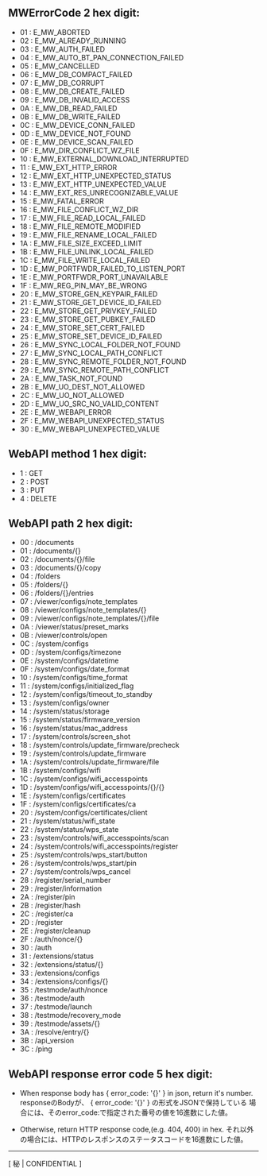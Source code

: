 MWErrorCode 2 hex digit: 
----------------------------------------

 * 01 : E_MW_ABORTED
 * 02 : E_MW_ALREADY_RUNNING
 * 03 : E_MW_AUTH_FAILED
 * 04 : E_MW_AUTO_BT_PAN_CONNECTION_FAILED
 * 05 : E_MW_CANCELLED
 * 06 : E_MW_DB_COMPACT_FAILED
 * 07 : E_MW_DB_CORRUPT
 * 08 : E_MW_DB_CREATE_FAILED
 * 09 : E_MW_DB_INVALID_ACCESS
 * 0A : E_MW_DB_READ_FAILED
 * 0B : E_MW_DB_WRITE_FAILED
 * 0C : E_MW_DEVICE_CONN_FAILED
 * 0D : E_MW_DEVICE_NOT_FOUND
 * 0E : E_MW_DEVICE_SCAN_FAILED
 * 0F : E_MW_DIR_CONFLICT_WZ_FILE
 * 10 : E_MW_EXTERNAL_DOWNLOAD_INTERRUPTED
 * 11 : E_MW_EXT_HTTP_ERROR
 * 12 : E_MW_EXT_HTTP_UNEXPECTED_STATUS
 * 13 : E_MW_EXT_HTTP_UNEXPECTED_VALUE
 * 14 : E_MW_EXT_RES_UNRECOGNIZABLE_VALUE
 * 15 : E_MW_FATAL_ERROR
 * 16 : E_MW_FILE_CONFLICT_WZ_DIR
 * 17 : E_MW_FILE_READ_LOCAL_FAILED
 * 18 : E_MW_FILE_REMOTE_MODIFIED
 * 19 : E_MW_FILE_RENAME_LOCAL_FAILED
 * 1A : E_MW_FILE_SIZE_EXCEED_LIMIT
 * 1B : E_MW_FILE_UNLINK_LOCAL_FAILED
 * 1C : E_MW_FILE_WRITE_LOCAL_FAILED
 * 1D : E_MW_PORTFWDR_FAILED_TO_LISTEN_PORT
 * 1E : E_MW_PORTFWDR_PORT_UNAVAILABLE
 * 1F : E_MW_REG_PIN_MAY_BE_WRONG
 * 20 : E_MW_STORE_GEN_KEYPAIR_FAILED
 * 21 : E_MW_STORE_GET_DEVICE_ID_FAILED
 * 22 : E_MW_STORE_GET_PRIVKEY_FAILED
 * 23 : E_MW_STORE_GET_PUBKEY_FAILED
 * 24 : E_MW_STORE_SET_CERT_FAILED
 * 25 : E_MW_STORE_SET_DEVICE_ID_FAILED
 * 26 : E_MW_SYNC_LOCAL_FOLDER_NOT_FOUND
 * 27 : E_MW_SYNC_LOCAL_PATH_CONFLICT
 * 28 : E_MW_SYNC_REMOTE_FOLDER_NOT_FOUND
 * 29 : E_MW_SYNC_REMOTE_PATH_CONFLICT
 * 2A : E_MW_TASK_NOT_FOUND
 * 2B : E_MW_UO_DEST_NOT_ALLOWED
 * 2C : E_MW_UO_NOT_ALLOWED
 * 2D : E_MW_UO_SRC_NO_VALID_CONTENT
 * 2E : E_MW_WEBAPI_ERROR
 * 2F : E_MW_WEBAPI_UNEXPECTED_STATUS
 * 30 : E_MW_WEBAPI_UNEXPECTED_VALUE


WebAPI method 1 hex digit: 
----------------------------------------

 * 1 : GET
 * 2 : POST
 * 3 : PUT
 * 4 : DELETE


WebAPI path 2 hex digit: 
--------------------

 * 00 : /documents
 * 01 : /documents/{}
 * 02 : /documents/{}/file
 * 03 : /documents/{}/copy
 * 04 : /folders
 * 05 : /folders/{}
 * 06 : /folders/{}/entries
 * 07 : /viewer/configs/note_templates
 * 08 : /viewer/configs/note_templates/{}
 * 09 : /viewer/configs/note_templates/{}/file
 * 0A : /viewer/status/preset_marks
 * 0B : /viewer/controls/open
 * 0C : /system/configs
 * 0D : /system/configs/timezone
 * 0E : /system/configs/datetime
 * 0F : /system/configs/date_format
 * 10 : /system/configs/time_format
 * 11 : /system/configs/initialized_flag
 * 12 : /system/configs/timeout_to_standby
 * 13 : /system/configs/owner
 * 14 : /system/status/storage
 * 15 : /system/status/firmware_version
 * 16 : /system/status/mac_address
 * 17 : /system/controls/screen_shot
 * 18 : /system/controls/update_firmware/precheck
 * 19 : /system/controls/update_firmware
 * 1A : /system/controls/update_firmware/file
 * 1B : /system/configs/wifi
 * 1C : /system/configs/wifi_accesspoints
 * 1D : /system/configs/wifi_accesspoints/{}/{}
 * 1E : /system/configs/certificates
 * 1F : /system/configs/certificates/ca
 * 20 : /system/configs/certificates/client
 * 21 : /system/status/wifi_state
 * 22 : /system/status/wps_state
 * 23 : /system/controls/wifi_accesspoints/scan
 * 24 : /system/controls/wifi_accesspoints/register
 * 25 : /system/controls/wps_start/button
 * 26 : /system/controls/wps_start/pin
 * 27 : /system/controls/wps_cancel
 * 28 : /register/serial_number
 * 29 : /register/information
 * 2A : /register/pin
 * 2B : /register/hash
 * 2C : /register/ca
 * 2D : /register
 * 2E : /register/cleanup
 * 2F : /auth/nonce/{}
 * 30 : /auth
 * 31 : /extensions/status
 * 32 : /extensions/status/{}
 * 33 : /extensions/configs
 * 34 : /extensions/configs/{}
 * 35 : /testmode/auth/nonce
 * 36 : /testmode/auth
 * 37 : /testmode/launch
 * 38 : /testmode/recovery_mode
 * 39 : /testmode/assets/{}
 * 3A : /resolve/entry/{}
 * 3B : /api_version
 * 3C : /ping


WebAPI response error code 5 hex digit: 
--------------------

 * When response body has { error_code: '{}' } in json, return it's number.
   responseのBodyが、 { error_code: '{}' } の形式をJSONで保持している
   場合には、そのerror_code:で指定された番号の値を16進数にした値。
   
 * Otherwise, return HTTP response code,(e.g. 404, 400) in hex.
   それ以外の場合には、HTTPのレスポンスのステータスコードを16進数にした値。

----------------------------------------
[ 秘 | CONFIDENTIAL ]
